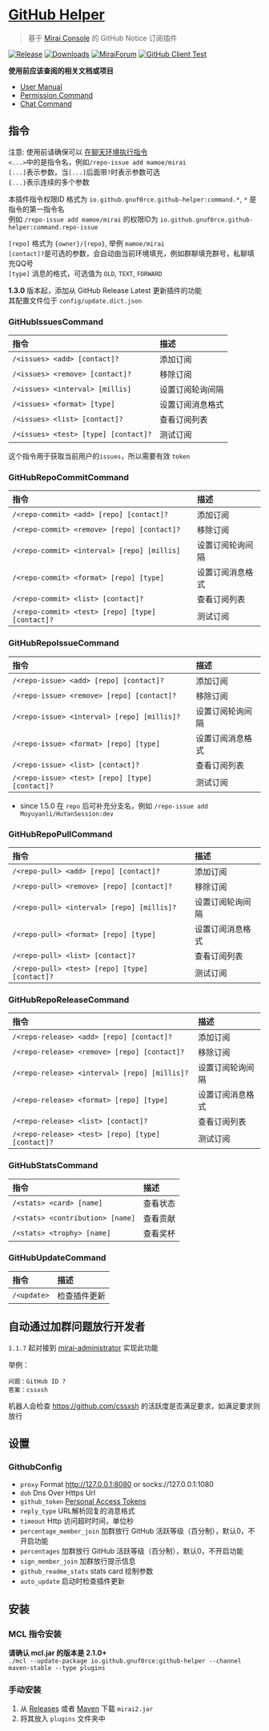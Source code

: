 # [GitHub Helper](https://github.com/gnuf0rce/github-helper)

> 基于 [Mirai Console](https://github.com/mamoe/mirai-console) 的 GitHub Notice 订阅插件

[![Release](https://img.shields.io/github/v/release/gnuf0rce/github-helper)](https://github.com/gnuf0rce/github-helper/releases)
[![Downloads](https://img.shields.io/github/downloads/gnuf0rce/github-helper/total)](https://repo1.maven.org/maven2/io/github/gnuf0rce/mirai-content-censor/)
[![MiraiForum](https://img.shields.io/badge/post-on%20MiraiForum-yellow)](https://mirai.mamoe.net/topic/554)
[![GitHub Client Test](https://github.com/gnuf0rce/github-helper/actions/workflows/test.yml/badge.svg)](https://github.com/gnuf0rce/github-helper/actions/workflows/test.yml)

**使用前应该查阅的相关文档或项目**

* [User Manual](https://github.com/mamoe/mirai/blob/dev/docs/UserManual.md)
* [Permission Command](https://github.com/mamoe/mirai/blob/dev/mirai-console/docs/BuiltInCommands.md#permissioncommand)
* [Chat Command](https://github.com/project-mirai/chat-command)

## 指令

注意: 使用前请确保可以 [在聊天环境执行指令](https://github.com/project-mirai/chat-command)   
`<...>`中的是指令名，例如`/repo-issue add mamoe/mirai`  
`[...]`表示参数，当`[...]`后面带`?`时表示参数可选  
`{...}`表示连续的多个参数

本插件指令权限ID 格式为 `io.github.gnuf0rce.github-helper:command.*`, `*` 是指令的第一指令名  
例如 `/repo-issue add mamoe/mirai` 的权限ID为 `io.github.gnuf0rce.github-helper:command.repo-issue`

`[repo]` 格式为 `{owner}/{repo}`, 举例 `mamoe/mirai`  
`[contact]?`是可选的参数，会自动由当前环境填充，例如群聊填充群号，私聊填充QQ号  
`[type]` 消息的格式，可选值为 `OLD`, `TEXT`, `FORWARD`

**1.3.0** 版本起，添加从 GitHub Release Latest 更新插件的功能  
其配置文件位于 `config/update.dict.json`

### GitHubIssuesCommand

| 指令                                   | 描述       |
|:-------------------------------------|:---------|
| `/<issues> <add> [contact]?`         | 添加订阅     |
| `/<issues> <remove> [contact]?`      | 移除订阅     |
| `/<issues> <interval> [millis]`      | 设置订阅轮询间隔 |
| `/<issues> <format> [type]`          | 设置订阅消息格式 |
| `/<issues> <list> [contact]?`        | 查看订阅列表   |
| `/<issues> <test> [type] [contact]?` | 测试订阅     |

这个指令用于获取当前用户的`issues`，所以需要有效 `token`

### GitHubRepoCommitCommand

| 指令                                               | 描述       |
|:-------------------------------------------------|:---------|
| `/<repo-commit> <add> [repo] [contact]?`         | 添加订阅     |
| `/<repo-commit> <remove> [repo] [contact]?`      | 移除订阅     |
| `/<repo-commit> <interval> [repo] [millis]`      | 设置订阅轮询间隔 |
| `/<repo-commit> <format> [repo] [type]`          | 设置订阅消息格式 |
| `/<repo-commit> <list> [contact]?`               | 查看订阅列表   |
| `/<repo-commit> <test> [repo] [type] [contact]?` | 测试订阅     |

### GitHubRepoIssueCommand

| 指令                                              | 描述       |
|:------------------------------------------------|:---------|
| `/<repo-issue> <add> [repo] [contact]?`         | 添加订阅     |
| `/<repo-issue> <remove> [repo] [contact]?`      | 移除订阅     |
| `/<repo-issue> <interval> [repo] [millis]?`     | 设置订阅轮询间隔 |
| `/<repo-issue> <format> [repo] [type]`          | 设置订阅消息格式 |
| `/<repo-issue> <list> [contact]?`               | 查看订阅列表   |
| `/<repo-issue> <test> [repo] [type] [contact]?` | 测试订阅     |

* since 1.5.0 在 `repo` 后可补充分支名，例如 `/repo-issue add Moyuyanli/HuYanSession:dev`

### GitHubRepoPullCommand

| 指令                                             | 描述       |
|:-----------------------------------------------|:---------|
| `/<repo-pull> <add> [repo] [contact]?`         | 添加订阅     |
| `/<repo-pull> <remove> [repo] [contact]?`      | 移除订阅     |
| `/<repo-pull> <interval> [repo] [millis]?`     | 设置订阅轮询间隔 |
| `/<repo-pull> <format> [repo] [type]`          | 设置订阅消息格式 |
| `/<repo-pull> <list> [contact]?`               | 查看订阅列表   |
| `/<repo-pull> <test> [repo] [type] [contact]?` | 测试订阅     |

### GitHubRepoReleaseCommand

| 指令                                                | 描述       |
|:--------------------------------------------------|:---------|
| `/<repo-release> <add> [repo] [contact]?`         | 添加订阅     |
| `/<repo-release> <remove> [repo] [contact]?`      | 移除订阅     |
| `/<repo-release> <interval> [repo] [millis]?`     | 设置订阅轮询间隔 |
| `/<repo-release> <format> [repo] [type]`          | 设置订阅消息格式 |
| `/<repo-release> <list> [contact]?`               | 查看订阅列表   |
| `/<repo-release> <test> [repo] [type] [contact]?` | 测试订阅     |

### GitHubStatsCommand

| 指令                               | 描述   |
|:---------------------------------|:-----|
| `/<stats> <card> [name]`         | 查看状态 |
| `/<stats> <contribution> [name]` | 查看贡献 |
| `/<stats> <trophy> [name]`       | 查看奖杯 |

### GitHubUpdateCommand

| 指令          | 描述     |
|:------------|:-------|
| `/<update>` | 检查插件更新 |

## 自动通过加群问题放行开发者

`1.1.7` 起对接到 [mirai-administrator](https://github.com/cssxsh/mirai-administrator) 实现此功能

举例：

```text
问题：GitHub ID ?
答案：cssxsh
```

机器人会检查 <https://github.com/cssxsh> 的活跃度是否满足要求，如满足要求则放行

## 设置

### GithubConfig

*   `proxy` Format http://127.0.0.1:8080 or socks://127.0.0.1:1080
*   `doh` Dns Over Https Url
*   `github_token` [Personal Access Tokens](https://github.com/settings/tokens)
*   `reply_type` URL解析回复的消息格式
*   `timeout` Http 访问超时时间，单位秒
*   `percentage_member_join` 加群放行 GitHub 活跃等级（百分制），默认0，不开启功能
*   `percentages` 加群放行 GitHub 活跃等级（百分制），默认0，不开启功能
*   `sign_member_join` 加群放行提示信息
*   `github_readme_stats` stats card 绘制参数
*   `auto_update` 启动时检查插件更新

## 安装

### MCL 指令安装

**请确认 mcl.jar 的版本是 2.1.0+**  
`./mcl --update-package io.github.gnuf0rce:github-helper --channel maven-stable --type plugins`

### 手动安装

1.  从 [Releases](https://github.com/gnuf0rce/github-helper/releases) 或者 [Maven](https://repo1.maven.org/maven2/io/github/gnuf0rce/mirai-content-censor/) 下载 `mirai2.jar`
2.  将其放入 `plugins` 文件夹中